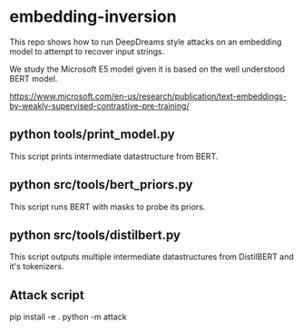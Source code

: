 # embedding-inversion

This repo shows how to run DeepDreams style attacks on 
an embedding model to attempt to recover input strings.

We study the Microsoft E5 model given it is based on the
well understood BERT model. 

https://www.microsoft.com/en-us/research/publication/text-embeddings-by-weakly-supervised-contrastive-pre-training/

## python tools/print_model.py

This script prints intermediate datastructure from BERT. 

## python src/tools/bert_priors.py

This script runs BERT with masks to probe its priors. 

## python src/tools/distilbert.py

This script outputs multiple intermediate datastructures from DistilBERT and it's tokenizers.

## Attack script

pip install -e .
python -m attack
